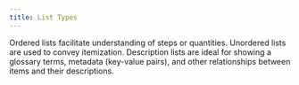 ```yaml
---
title: List Types
---
```

Ordered lists facilitate understanding of steps or quantities. Unordered lists are used to convey itemization. Description lists are ideal for showing a glossary terms, metadata (key-value pairs), and other relationships between items and their descriptions.
